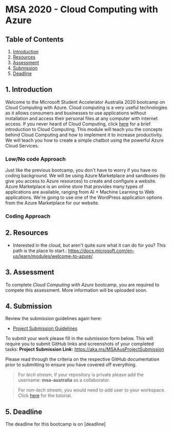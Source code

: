 # MSA 2020 - Cloud Computing with Azure
## Table of Contents
1. [Introduction](https://github.com/AUMSA/2020-MSA-content/tree/master/Cloud%20Computing%20with%20Azure#1-Introduction)
2. [Resources](https://github.com/AUMSA/2020-MSA-content/tree/master/Cloud%20Computing%20with%20Azure#2-Resources)
3. [Assessment](https://github.com/AUMSA/2020-MSA-content/tree/master/Cloud%20Computing%20with%20Azure#3-Assessment)
4. [Submission](https://github.com/AUMSA/2020-MSA-content/tree/master/Cloud%20Computing%20with%20Azure#4-Submission)
5. [Deadline](https://github.com/AUMSA/2020-MSA-content/tree/master/Cloud%20Computing%20with%20Azure#5-Deadline)

## 1. Introduction
Welcome to the Microsoft Student Accelerator Australia 2020 bootcamp on Cloud Computing with Azure. Cloud computing is a very useful technologies as it allows consumers and businesses to use applications without installation and access their personal files at any computer with internet access. If you never heard of Cloud Computing, click [here](https://github.com/AUMSA/2020-MSA-content/blob/master/Cloud%20Computing%20with%20Azure/An%20Introduction%20to%20Cloud%20Computing.md) for a brief introduction to Cloud Computing. This module will teach you the concepts behind Cloud Computing and how to implement it to increase productivity. We will teach you how to create a simple chatbot using the powerful Azure Cloud Services.

### Low/No code Approach
Just like the previous bootcamp, you don't have to worry if you have no coding background. We will be using Azure Marketplace and sandboxes (to give you access to Azure resources) to create and configure a website. Azure Marketplace is an online store that provides many types of applications are available, ranging from AI + Machine Learning to Web applications. We're going to use one of the WordPress application options from the Azure Marketplace for our website.

### Coding Approach

## 2. Resources
- Interested in the cloud, but aren't quite sure what it can do for you? This path is the place to start.: https://docs.microsoft.com/en-us/learn/modules/welcome-to-azure/

## 3. Assessment
To complete *Cloud Computing with Azure* bootcamp, you are required to compete this assessment. More information will be uploaded soon.

## 4. Submission
Review the submission guidelines again here: 
- [Project Submission Guidelines](https://stdntpartners-my.sharepoint.com/:w:/g/personal/kaif_ahsan_studentpartner_com/EaMdIgV5WvhIlX1zWslTnesBhuRgZ9eAT39ISCr8GRePyg?e=v8uteh)

To submit your work please fill in the submission form below. This will require you to submit GitHub links and screenshots of your completed tasks: 
**Project Submission Link:** https://aka.ms/MSAAusProjectSubmission

Please read through the criteria on the respective GitHub documentation prior to submitting to ensure you have covered off everything. 
> For *tech stream*, if your repository is private please add the username: **msa-australia** as a collaborator.

> For *non-tech stream*, you would need to add user to your workspace. Click [here](https://github.com/AUMSA/2020-MSA-content/blob/master/AI%20%26%20Advanced%20Analytics/Non-Tech%20Stream/Adding%20User%20to%20Workspace.md) for the tutorial.

## 5. Deadline
The deadline for this bootcamp is on [deadline]
